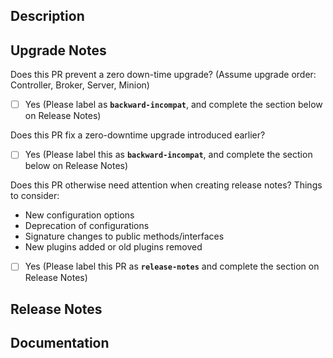 ## Description
<!-- Add a description of your PR here.
A good description should include pointers to an issue or design document, etc.
-->
## Upgrade Notes
Does this PR prevent a zero down-time upgrade? (Assume upgrade order: Controller, Broker, Server, Minion)
* [ ] Yes (Please label as **<code>backward-incompat</code>**, and complete the section below on Release Notes)

Does this PR fix a zero-downtime upgrade introduced earlier?
* [ ] Yes (Please label this as **<code>backward-incompat</code>**, and complete the section below on Release Notes)

Does this PR otherwise need attention when creating release notes? Things to consider:
- New configuration options
- Deprecation of configurations
- Signature changes to public methods/interfaces
- New plugins added or old plugins removed
* [ ] Yes (Please label this PR as **<code>release-notes</code>** and complete the section on Release Notes)
## Release Notes
<!-- If you have tagged this as either backward-incompat or release-notes,
you MUST add text here that you would like to see appear in release notes of the
next release. -->

<!-- If you have a series of commits adding or enabling a feature, then
add this section only in final commit that marks the feature completed.
Refer to earlier release notes to see examples of text.
-->
## Documentation
<!-- If you have introduced a new feature or configuration, please add it to the documentation as well.
See https://docs.pinot.apache.org/developers/developers-and-contributors/update-document
-->
